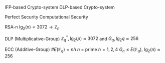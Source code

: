 
IFP-based Crypto-system
DLP-based Crypto-system

Perfect Security
Computational Security

RSA-n
$\lg_2(n)=3072\to \mathbb{Z}_n$

DLP (Multiplicative-Group)
$\mathbb{Z}_q^*,\lg_2(p)\approx 3072$ and $G_q, \lg_2q\approx 256$

ECC (Additive-Group)
$\#E(\mathbb{F}_q)=nh$
$n$ = prime
$h=1,2,4$
$G_n\leq E(\mathbb{F}_q)$, $\lg_2(n)\approx 256$


